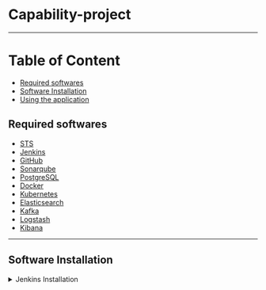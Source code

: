 # Capability-project
---

# Table of Content
* [Required softwares](#required_softwares)
* [Software Installation](#software_installation)
* [Using the application](#using-application)


## <a name="required_s oftwares"></a>Required softwares
* [STS](https://spring.io/tools)
* [Jenkins](https://jenkins.io/)
* [GitHub](https://github.com/)
* [Sonarqube](https://www.sonarqube.org/)
* [PostgreSQL](https://www.postgresql.org/)
* [Docker](https://www.docker.com/)
* [Kubernetes](https://kubernetes.io/)
* [Elasticsearch](https://www.elastic.co/products/elasticsearch)
* [Kafka](https://kafka.apache.org/)
* [Logstash](https://www.elastic.co/products/logstash)
* [Kibana](https://www.elastic.co/products/kibana)
---

## <a name="software_installation"></a>Software Installation

<details>
  
<summary>Jenkins Installation</summary>

 **Step 1 — Installing Jenkins**

* First, we'll add the repository key to the system.
  ```
  $ wget -q -O - https://pkg.jenkins.io/debian/jenkins-ci.org.key | sudo apt-key add -
  ```
* When the key is added, the system will return OK. Next, we'll append the Debian package repository address to the server's sources.list:
  ```
  $ echo deb https://pkg.jenkins.io/debian-stable binary/ | sudo tee /etc/apt/sources.list.d/jenkins.list
  ```
* When both of these are in place, we'll run update so that apt-get will use the new repository:
  ```
  $ sudo apt-get update
  ```
* Finally, we'll install Jenkins and its dependencies, including Java:
  ```
  $ sudo apt-get install jenkins
  ```
 **Step 2 — Starting Jenkins**

* Now that Jenkins and its dependencies are in place, we'll start the Jenkins server.
  ```
  $ sudo systemctl start jenkins
  ```
* Since systemctl doesn't display output, we'll use its status command to verify that it started successfully:
  ```
  $ sudo systemctl status jenkins
  ```
* If everything went well, the beginning of the output should show that the service is active and configured to start at boot:
  ```
  Output
  ● jenkins.service - LSB: Start Jenkins at boot time
  Loaded: loaded (/etc/init.d/jenkins; bad; vendor preset: enabled)
  Active:active (exited) since Thu 2017-04-20 16:51:13 UTC; 2min 7s ago
    Docs: man:systemd-sysv-generator(8)
  ```
 **Step 3 — Opening the Firewall**  
* By default, Jenkins runs on port 8080, so we'll open that port using ufw:
  ```
  $ sudo ufw allow 8080
  ```
* We can see the new rules by checking UFW's status.
  ```
  $ sudo ufw status
  ```
* We should see that traffic is allowed to port 8080 from anywhere:
  ```
  Output
  Status: active

  To                         Action      From
  --                         ------      ----
  OpenSSH                    ALLOW       Anywhere
  8080                       ALLOW       Anywhere
  OpenSSH (v6)               ALLOW       Anywhere (v6)
  8080 (v6)                  ALLOW       Anywhere (v6)
  ```
* Note: If the firewall is inactive, the following commands will make sure that OpenSSH is allowed and then enable it.
  ```
  $ sudo ufw allow OpenSSH
  $ sudo ufw enable
  ```
 **Step 4 — Setting up Jenkins**
* To set up our installation, we'll visit Jenkins on its default port, 8080, using the server domain name or IP address: http://ip_address_or_domain_name:8080

* We should see "Unlock Jenkins" screen, which displays the location of the initial password
* In the terminal window, we'll use the cat command to display the password:
  ```
  $ sudo cat /var/lib/jenkins/secrets/initialAdminPassword
  ```
* We'll copy the 32-character alphanumeric password from the terminal and paste it into the "Administrator password" field, then click "Continue". The next screen presents the option of installing suggested plugins or selecting specific plugins.
* We'll click the "Install suggested plugins" option, which will immediately begin the installation process.
* When the installation is complete, we'll be prompted to set up the first administrative user. It's possible to skip this step and continue as admin using the initial password we used above, but we'll take a moment to create the user.
* Once the first admin user is in place, you should see a "Jenkins is ready!" confirmation screen.

</details>
